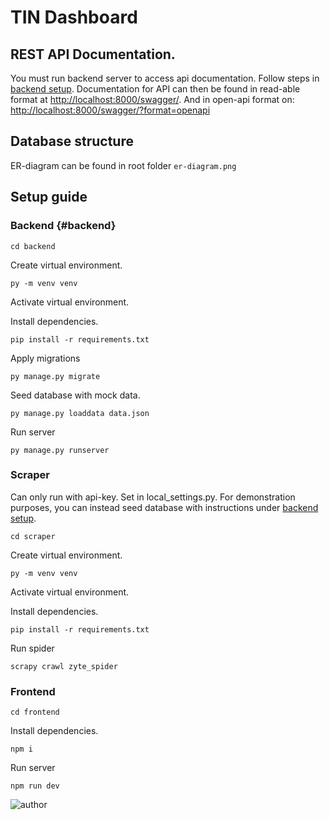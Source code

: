 # TIN Dashboard

## REST API Documentation.
You must run backend server to access api documentation.
Follow steps in [backend setup](#backend).
Documentation for API can then be found in read-able format at [http://localhost:8000/swagger/](http://localhost:8000/swagger/).
And in open-api format on: [http://localhost:8000/swagger/?format=openapi](http://localhost:8000/swagger/?format=openapi)

## Database structure
ER-diagram can be found in root folder `er-diagram.png`

## Setup guide

### Backend {#backend}
```
cd backend
```
Create virtual environment.
```
py -m venv venv
```
Activate virtual environment.

Install dependencies.
```
pip install -r requirements.txt
```
Apply migrations
```
py manage.py migrate
```
Seed database with mock data.
```
py manage.py loaddata data.json
```
Run server
```
py manage.py runserver
```

### Scraper
Can only run with api-key. Set in local_settings.py.
For demonstration purposes, you can instead seed database with instructions under [backend setup](#backend).
```
cd scraper
```
Create virtual environment.
```
py -m venv venv
```
Activate virtual environment.

Install dependencies.
```
pip install -r requirements.txt
```
Run spider
```
scrapy crawl zyte_spider
```

### Frontend
```
cd frontend
```

Install dependencies.
```
npm i
```
Run server
```
npm run dev
```

![author](https://i.imgur.com/HJniXiJ.jpeg)